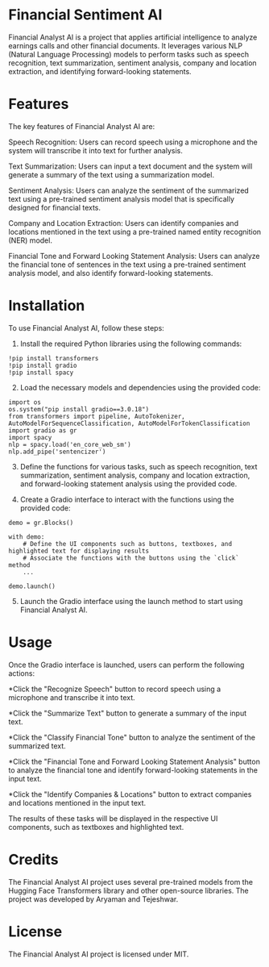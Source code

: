 # Financial Sentiment AI


Financial Analyst AI is a project that applies artificial intelligence to analyze earnings calls and other financial documents. It leverages various NLP (Natural Language Processing) models to perform tasks such as speech recognition, text summarization, sentiment analysis, company and location extraction, and identifying forward-looking statements.

# Features
The key features of Financial Analyst AI are:

Speech Recognition: Users can record speech using a microphone and the system will transcribe it into text for further analysis.

Text Summarization: Users can input a text document and the system will generate a summary of the text using a summarization model.

Sentiment Analysis: Users can analyze the sentiment of the summarized text using a pre-trained sentiment analysis model that is specifically designed for financial texts.

Company and Location Extraction: Users can identify companies and locations mentioned in the text using a pre-trained named entity recognition (NER) model.

Financial Tone and Forward Looking Statement Analysis: Users can analyze the financial tone of sentences in the text using a pre-trained sentiment analysis model, and also identify forward-looking statements.

# Installation
To use Financial Analyst AI, follow these steps:

1. Install the required Python libraries using the following commands:
```
!pip install transformers
!pip install gradio
!pip install spacy 
```

2. Load the necessary models and dependencies using the provided code:
```
import os
os.system("pip install gradio==3.0.18")
from transformers import pipeline, AutoTokenizer, AutoModelForSequenceClassification, AutoModelForTokenClassification
import gradio as gr
import spacy
nlp = spacy.load('en_core_web_sm')
nlp.add_pipe('sentencizer')
```
3. Define the functions for various tasks, such as speech recognition, text summarization, sentiment analysis, company and location extraction, and forward-looking statement analysis using the provided code.

4. Create a Gradio interface to interact with the functions using the provided code:
```
demo = gr.Blocks()

with demo:
    # Define the UI components such as buttons, textboxes, and highlighted text for displaying results
    # Associate the functions with the buttons using the `click` method
    ...
    
demo.launch()
```

5. Launch the Gradio interface using the launch method to start using Financial Analyst AI.

# Usage
Once the Gradio interface is launched, users can perform the following actions:

*Click the "Recognize Speech" button to record speech using a microphone and transcribe it into text.

*Click the "Summarize Text" button to generate a summary of the input text.

*Click the "Classify Financial Tone" button to analyze the sentiment of the summarized text.

*Click the "Financial Tone and Forward Looking Statement Analysis" button to analyze the financial tone and identify forward-looking statements in the input text.

*Click the "Identify Companies & Locations" button to extract companies and locations mentioned in the input text.

The results of these tasks will be displayed in the respective UI components, such as textboxes and highlighted text.

# Credits
The Financial Analyst AI project uses several pre-trained models from the Hugging Face Transformers library and other open-source libraries. The project was developed by Aryaman and Tejeshwar.

# License

The Financial Analyst AI project is licensed under MIT.
